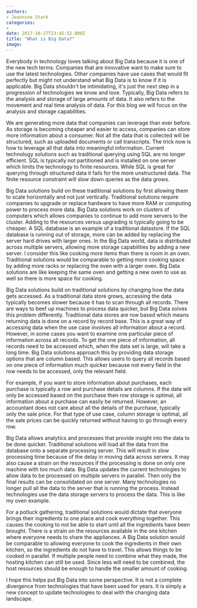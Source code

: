 ```yaml
---
authors:
- Jeannine Stark
categories:
- 
date: 2017-10-27T23:45:52.000Z
title: "What is Big Data?"
image: 
---
```


Everybody in technology loves talking about Big Data because it is one of the new tech terms. Companies that are innovative want to make sure to use the latest technologies. Other companies have use cases that would fit perfectly but might not understand what Big Data is to know if it is applicable. Big Data shouldn't be intimidating, it's just the next step in a progression of technologies we know and love. Typically, Big Data refers to the analysis and storage of large amounts of data. It also refers to the movement and real time analysis of data. For this blog we will focus on the analysis and storage capabilities.

We are generating more data that companies can leverage than ever before. As storage is becoming cheaper and easier to access, companies can store more information about a consumer. Not all the data that is collected will be structured, such as uploaded documents or call transcripts. The trick now is how to leverage all that data into meaningful information. Current technology solutions such as traditional querying using SQL are no longer efficient. SQL is typically not partitioned and is installed on one server which limits the technology to finite resources. While SQL is great for querying through structured data it fails for the more unstructured data. The finite resource constraint will slow down queries as the data grows.

Big Data solutions build on these traditional solutions by first allowing them to scale horizontally and not just vertically. Traditional solutions require companies to upgrade or replace hardware to have more RAM or computing power to process more data. Big Data solutions work on clusters of computers which allows companies to continue to add more servers to the cluster. Adding to the resources versus upgrading is typically going to be cheaper. A SQL database is an example of a traditional datastore. If the SQL database is running out of storage, more can be added by replacing the server hard drives with larger ones. In the Big Data world, data is distributed across multiple servers, allowing more storage capabilities by adding a new server. I consider this like cooking more items than there is room in an oven. Traditional solutions would be comparable to getting more cooking space by adding more racks or replacing the oven with a larger oven. Big Data solutions are like keeping the same oven and getting a new oven to use as well so there is more space for cooking.

Big Data solutions build on traditional solutions by changing how the data gets accessed. As a traditional data store grows, accessing the data typically becomes slower because it has to scan through all records. There are ways to beef up machines to process data quicker, but Big Data solves this problem differently. Traditional data stores are row based which means returning data is done on a record by record base. This is a great way of accessing data when the use case involves all information about a record. However, in some cases you want to examine one particular piece of information across all records. To get the one piece of information, all records need to be accessed which, when the data set is large, will take a long time. Big Data solutions approach this by providing data storage options that are column based. This allows users to query all records based on one piece of information much quicker because not every field in the row needs to be accessed, only the relevant field. 

For example, if you want to store information about purchases, each purchase is typically a row and purchase details are columns. If the data will only be accessed based on the purchase then row storage is optimal, all information about a purchase can easily be returned. However, an accountant does not care about all the details of the purchase, typically only the sale price. For that type of use case, column storage is optimal, all the sale prices can be quickly returned without having to go through every row.

Big Data allows analytics and processes that provide insight into the data to be done quicker. Traditional solutions will load all the data from the database onto a separate processing server. This will result in slow processing time because of the delay in moving data across servers. It may also cause a strain on the resources if the processing is done on only one machine with too much data. Big Data updates the current technologies to allow data to be processed on multiple servers in parallel. Then only the final results can be consolidated on one server. Many technologies no longer pull all the data to the server that is running the process. Instead technologies use the data storage servers to process the data. This is like my oven example. 

For a potluck gathering, traditional solutions would dictate that everyone brings their ingredients to one place and cook everything together. This causes the cooking to not be able to start until all the ingredients have been brought. There is a strain on the resources available in the one kitchen where everyone needs to share the appliances. A Big Data solution would be comparable to allowing everyone to cook the ingredients in their own kitchen, so the ingredients do not have to travel. This allows things to be cooked in parallel. If multiple people need to combine what they made, the hosting kitchen can still be used. Since less will need to be combined, the host resources should be enough to handle the smaller amount of cooking.

I hope this helps put Big Data into some perspective. It is not a complete divergence from technologies that have been used for years. It is simply a new concept to update technologies to deal with the changing data landscape.

